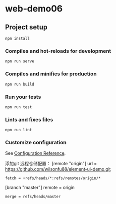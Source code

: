 # web-demo06

## Project setup
```
npm install
```

### Compiles and hot-reloads for development
```
npm run serve
```

### Compiles and minifies for production
```
npm run build
```

### Run your tests
```
npm run test
```

### Lints and fixes files
```
npm run lint
```

### Customize configuration
See [Configuration Reference](https://cli.vuejs.org/config/).


添加git 远程仓储配置：
[remote "origin"]
	url = https://github.com/wilsonfu88/element-ui-demo.git

	fetch = +refs/heads/*:refs/remotes/origin/*
[branch "master"]
	remote = origin

	merge = refs/heads/master


